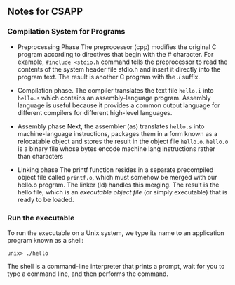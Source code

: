 ## Notes for CSAPP


### Compilation System for Programs
- Preprocessing Phase
The preprocessor (cpp) modifies the original C program according to directives that begin with the # character.
For example, `#include <stdio.h` command tells the preprocessor to read the contents of the system header file stdio.h and insert it directly into the program text.
The result is another C program with the *.i* suffix.

- Compilation phase.
The compiler translates the text file `hello.i` into `hello.s` which contains an assembly-language program.
Assembly language is useful because it provides a common output language for different compilers for different high-level languages.

- Assembly phase
Next, the assembler (as) translates `hello.s` into machine-language instructions, packages them in a form known as a relocatable object and stores the result in the object file `hello.o`.
`hello.o` is a binary file whose bytes encode machine lang instructions rather than characters

- Linking phase
The printf function resides in a separate precompiled object file called `printf.o`, which must somehow be merged with our hello.o program. The linker (ld) handles this merging. The result is the hello file, which is an *executable object file* (or simply executable) that is ready to be loaded.

### Run the executable
To run the executable on a Unix system, we type its name to an application program known as a shell:
```
unix> ./hello
```

The shell is a command-line interpreter that prints a prompt, wait for you to type a command line, and then performs the command.